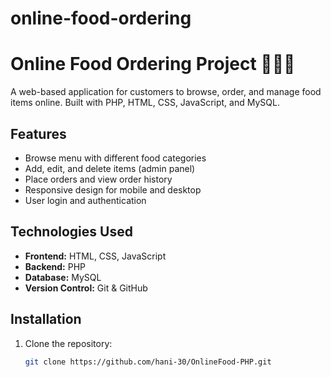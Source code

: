 # online-food-ordering
# Online Food Ordering Project 🍔🍕🍱

A web-based application for customers to browse, order, and manage food items online. Built with PHP, HTML, CSS, JavaScript, and MySQL.

## Features

- Browse menu with different food categories  
- Add, edit, and delete items (admin panel)  
- Place orders and view order history  
- Responsive design for mobile and desktop  
- User login and authentication  

## Technologies Used

- **Frontend:** HTML, CSS, JavaScript  
- **Backend:** PHP  
- **Database:** MySQL  
- **Version Control:** Git & GitHub  

## Installation

1. Clone the repository:  
   ```bash
   git clone https://github.com/hani-30/OnlineFood-PHP.git
